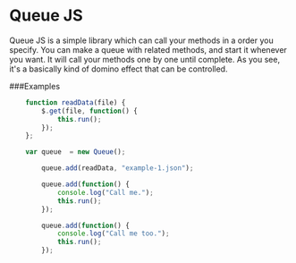 Queue JS
========

Queue JS is a simple library which can call your methods in a order you specify. You can make a queue with related methods, and start it whenever you want. It will call your methods one by one until complete. As you see, it's a basically kind of domino effect that can be controlled.

###Examples

```js
    function readData(file) {
        $.get(file, function() {
            this.run();
        });
    };

    var queue  = new Queue();

        queue.add(readData, "example-1.json");

        queue.add(function() {
            console.log("Call me.");
            this.run();
        });

        queue.add(function() {
            console.log("Call me too.");
            this.run();
        });

```
